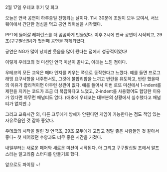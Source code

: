 2월 17일 우테코 후기 및 회고

오늘은 연극 공연이 하루종일 진행되는 날이다.
11시 30분에 조원이 모두 모여서, 서브웨이에서 간단한 점심을 먹고 공연 리허설을 시작했다.

PPT에 들어갈 레퍼런스를 더 꼼꼼하게 만들었다.
이후 2시에 연극 공연이 시작되고, 29조(구구팔십일)가 첫번째 공연을 하게되었다.

공연은 NG가 많이 났지만 웃음을 많이 줬다는 점에서 성공적이었다!

이렇게 우테코의 첫 미션인 연극 미션이 끝나고, 아래는 느낀 점이다.

우테코의 모든 교육은 메타 인지를 키우는 쪽으로 동작한다고 느꼈다.
예를 들면 프로그래밍 요구사항을 내주면서도, 그것에 불합리함을 느끼고 반란을 유도하고, 반란 했을때의 이유가 합리적이면 아무런 상관이 없다. 예를 들어서 이번 로또 미션에서 1-indent를 제한을 지키는 코드가 조금 더 복잡하다고 느꼈고, 2-indent를 사용했어도 합당한 이유가 있다면 아무런 패널티도 없다. (애초에 우테코는 대부분의 상황에서 실수했다고 패널티가 없지만..)

그리고 교육시간 외, 다른 크루에게 방해가 안된다면 게임이 가능한다는 점도 책임 있는 자유로움인 것 같아 좋았다.


우테코의 시작을 알린 첫 연극조, 29조 모두에게 고맙고 정말 좋은 사람들인 것 같아서 좋다~
첫 페어였던 수양과도 너무 좋은 시간을 가졌다.

내일부터는 새로운 페어와 새로운 미션이 시작된다.
아 그리고 구구팔십일 조에서 알프스라는 알고리즘 스터디를 만들기로 했다.

앞으로도 파이팅 ~!

